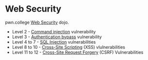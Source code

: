 # Web Security

pwn.college [Web Security](https://pwn.college/intro-to-cybersecurity/web-security/) dojo.

- Level 2 - [Command injection](./command_injection.md) vulnerability
- Level 3 - [Authentication bypass](./auth_bypass.md) vulnerability
- Level 4 to 7 - [SQL Injection](./sql_injection.md) vulnerabilities
- Level 8 to 10 - [Cross-Site Scripting](./xss.md) (XSS) vlulnerabilities
- Level 11 to 12 - [Cross-Site Request Forgery](./csrf.md) (CSRF) Vulnerabilities
